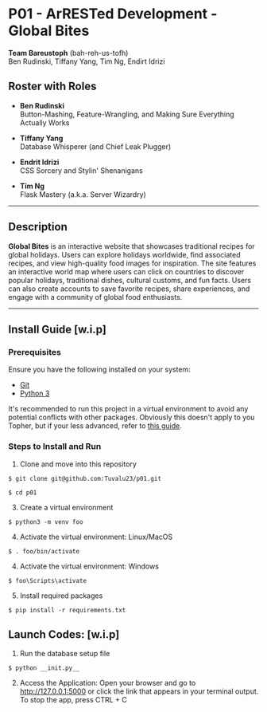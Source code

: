 # P01 - ArRESTed Development - Global Bites

**Team Bareustoph** (bah-reh-us-tofh)  
Ben Rudinski, Tiffany Yang, Tim Ng, Endirt Idrizi

## Roster with Roles

- **Ben Rudinski**  
  Button-Mashing, Feature-Wrangling, and Making Sure Everything Actually Works

- **Tiffany Yang**  
  Database Whisperer (and Chief Leak Plugger)

- **Endrit Idrizi**  
  CSS Sorcery and Stylin' Shenanigans

- **Tim Ng**  
  Flask Mastery (a.k.a. Server Wizardry)

---

## Description

**Global Bites** is an interactive website that showcases traditional recipes for global holidays. Users can explore holidays worldwide, find associated recipes, and view high-quality food images for inspiration. The site features an interactive world map where users can click on countries to discover popular holidays, traditional dishes, cultural customs, and fun facts. Users can also create accounts to save favorite recipes, share experiences, and engage with a community of global food enthusiasts.

---  

## Install Guide [w.i.p]

### Prerequisites
Ensure you have the following installed on your system:
- [Git](https://git-scm.com/book/en/v2/Getting-Started-Installing-Git)
- [Python 3](https://www.python.org/downloads/)

It's recommended to run this project in a virtual environment to avoid any potential conflicts with other packages. Obviously this doesn't apply to you Topher, but if your less advanced, refer to [this guide](https://novillo-cs.github.io/apcsa/tools/).

### Steps to Install and Run
1. Clone and move into this repository
```
$ git clone git@github.com:Tuvalu23/p01.git
```
```
$ cd p01
```
3. Create a virtual environment
```
$ python3 -m venv foo
```

4. Activate the virtual environment: Linux/MacOS
```
$ . foo/bin/activate
```
4. Activate the virtual environment: Windows
```
$ foo\Scripts\activate
```
5. Install required packages
```
$ pip install -r requirements.txt
```
## Launch Codes: [w.i.p]
1. Run the database setup file
``` 
$ python __init.py__
```

2. Access the Application: Open your browser and go to http://127.0.0.1:5000 or click the link that appears in your terminal output.
To stop the app, press CTRL + C

